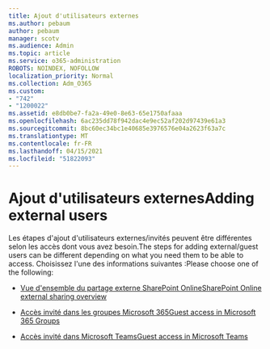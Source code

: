 ```yaml
---
title: Ajout d'utilisateurs externes
ms.author: pebaum
author: pebaum
manager: scotv
ms.audience: Admin
ms.topic: article
ms.service: o365-administration
ROBOTS: NOINDEX, NOFOLLOW
localization_priority: Normal
ms.collection: Adm_O365
ms.custom:
- "742"
- "1200022"
ms.assetid: e8db0be7-fa2a-49e0-8e63-65e1750afaaa
ms.openlocfilehash: 6ac235dd78f942dac4e9ec52af202d97439e61a3
ms.sourcegitcommit: 8bc60ec34bc1e40685e3976576e04a2623f63a7c
ms.translationtype: MT
ms.contentlocale: fr-FR
ms.lasthandoff: 04/15/2021
ms.locfileid: "51822093"
---
```

# <a name="adding-external-users"></a><span data-ttu-id="1587e-102">Ajout d'utilisateurs externes</span><span class="sxs-lookup"><span data-stu-id="1587e-102">Adding external users</span></span>

<span data-ttu-id="1587e-103">Les étapes d'ajout d'utilisateurs externes/invités peuvent être différentes selon les accès dont vous avez besoin.</span><span class="sxs-lookup"><span data-stu-id="1587e-103">The steps for adding external/guest users can be different depending on what you need them to be able to access.</span></span> <span data-ttu-id="1587e-104">Choisissez l'une des informations suivantes :</span><span class="sxs-lookup"><span data-stu-id="1587e-104">Please choose one of the following:</span></span>
  
- [<span data-ttu-id="1587e-105">Vue d'ensemble du partage externe SharePoint Online</span><span class="sxs-lookup"><span data-stu-id="1587e-105">SharePoint Online external sharing overview</span></span>](https://docs.microsoft.com/sharepoint/external-sharing-overview)

- [<span data-ttu-id="1587e-106">Accès invité dans les groupes Microsoft 365</span><span class="sxs-lookup"><span data-stu-id="1587e-106">Guest access in Microsoft 365 Groups</span></span>](https://support.office.com/article/guest-access-in-office-365-groups-bfc7a840-868f-4fd6-a390-f347bf51aff6)

- [<span data-ttu-id="1587e-107">Accès invité dans Microsoft Teams</span><span class="sxs-lookup"><span data-stu-id="1587e-107">Guest access in Microsoft Teams</span></span>](https://docs.microsoft.com/microsoftteams/guest-access-checklist)
